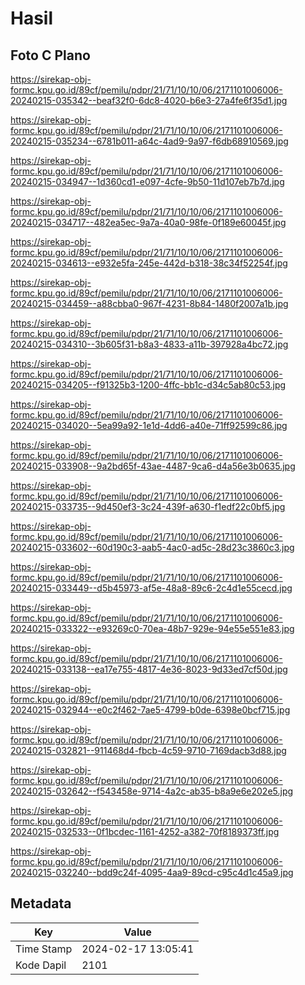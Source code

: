 # Hasil

## Foto C Plano

https://sirekap-obj-formc.kpu.go.id/89cf/pemilu/pdpr/21/71/10/10/06/2171101006006-20240215-035342--beaf32f0-6dc8-4020-b6e3-27a4fe6f35d1.jpg

https://sirekap-obj-formc.kpu.go.id/89cf/pemilu/pdpr/21/71/10/10/06/2171101006006-20240215-035234--6781b011-a64c-4ad9-9a97-f6db68910569.jpg

https://sirekap-obj-formc.kpu.go.id/89cf/pemilu/pdpr/21/71/10/10/06/2171101006006-20240215-034947--1d360cd1-e097-4cfe-9b50-11d107eb7b7d.jpg

https://sirekap-obj-formc.kpu.go.id/89cf/pemilu/pdpr/21/71/10/10/06/2171101006006-20240215-034717--482ea5ec-9a7a-40a0-98fe-0f189e60045f.jpg

https://sirekap-obj-formc.kpu.go.id/89cf/pemilu/pdpr/21/71/10/10/06/2171101006006-20240215-034613--e932e5fa-245e-442d-b318-38c34f52254f.jpg

https://sirekap-obj-formc.kpu.go.id/89cf/pemilu/pdpr/21/71/10/10/06/2171101006006-20240215-034459--a88cbba0-967f-4231-8b84-1480f2007a1b.jpg

https://sirekap-obj-formc.kpu.go.id/89cf/pemilu/pdpr/21/71/10/10/06/2171101006006-20240215-034310--3b605f31-b8a3-4833-a11b-397928a4bc72.jpg

https://sirekap-obj-formc.kpu.go.id/89cf/pemilu/pdpr/21/71/10/10/06/2171101006006-20240215-034205--f91325b3-1200-4ffc-bb1c-d34c5ab80c53.jpg

https://sirekap-obj-formc.kpu.go.id/89cf/pemilu/pdpr/21/71/10/10/06/2171101006006-20240215-034020--5ea99a92-1e1d-4dd6-a40e-71ff92599c86.jpg

https://sirekap-obj-formc.kpu.go.id/89cf/pemilu/pdpr/21/71/10/10/06/2171101006006-20240215-033908--9a2bd65f-43ae-4487-9ca6-d4a56e3b0635.jpg

https://sirekap-obj-formc.kpu.go.id/89cf/pemilu/pdpr/21/71/10/10/06/2171101006006-20240215-033735--9d450ef3-3c24-439f-a630-f1edf22c0bf5.jpg

https://sirekap-obj-formc.kpu.go.id/89cf/pemilu/pdpr/21/71/10/10/06/2171101006006-20240215-033602--60d190c3-aab5-4ac0-ad5c-28d23c3860c3.jpg

https://sirekap-obj-formc.kpu.go.id/89cf/pemilu/pdpr/21/71/10/10/06/2171101006006-20240215-033449--d5b45973-af5e-48a8-89c6-2c4d1e55cecd.jpg

https://sirekap-obj-formc.kpu.go.id/89cf/pemilu/pdpr/21/71/10/10/06/2171101006006-20240215-033322--e93269c0-70ea-48b7-929e-94e55e551e83.jpg

https://sirekap-obj-formc.kpu.go.id/89cf/pemilu/pdpr/21/71/10/10/06/2171101006006-20240215-033138--ea17e755-4817-4e36-8023-9d33ed7cf50d.jpg

https://sirekap-obj-formc.kpu.go.id/89cf/pemilu/pdpr/21/71/10/10/06/2171101006006-20240215-032944--e0c2f462-7ae5-4799-b0de-6398e0bcf715.jpg

https://sirekap-obj-formc.kpu.go.id/89cf/pemilu/pdpr/21/71/10/10/06/2171101006006-20240215-032821--911468d4-fbcb-4c59-9710-7169dacb3d88.jpg

https://sirekap-obj-formc.kpu.go.id/89cf/pemilu/pdpr/21/71/10/10/06/2171101006006-20240215-032642--f543458e-9714-4a2c-ab35-b8a9e6e202e5.jpg

https://sirekap-obj-formc.kpu.go.id/89cf/pemilu/pdpr/21/71/10/10/06/2171101006006-20240215-032533--0f1bcdec-1161-4252-a382-70f8189373ff.jpg

https://sirekap-obj-formc.kpu.go.id/89cf/pemilu/pdpr/21/71/10/10/06/2171101006006-20240215-032240--bdd9c24f-4095-4aa9-89cd-c95c4d1c45a9.jpg


## Metadata

| Key        | Value               |
| ---------- | ------------------- |
| Time Stamp | 2024-02-17 13:05:41 |
| Kode Dapil | 2101                |



